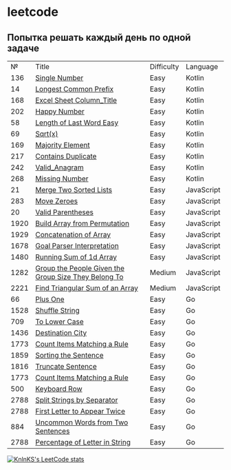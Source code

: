 # leetcode

<h2>Попытка решать каждый день по одной задаче</h2>

<table>
  <tr>
    <td>№</td>
    <td>Title</td>
    <td>Difficulty</td>
    <td>Language</td>
  </tr>
  <tr>
   <td>136</td>
  <td><a href="https://github.com/MariaPtrv/leetcode_Kotlin/blob/main/136_Single_Number.kt" rel="nofollow">Single Number</a></td>
  <td>Easy</td>
  <td>Kotlin</td>
  </tr>
  <tr>
   <td>14</td>
  <td><a href="https://github.com/MariaPtrv/leetcode_Kotlin/blob/main/14_Longest_Common_Prefix.kt" rel="nofollow">Longest Common Prefix</a></td>
  <td>Easy</td>
  <td>Kotlin</td>
  </tr>
    <tr>
   <td>168</td>
  <td><a href="https://github.com/MariaPtrv/leetcode_Kotlin/blob/main/168_Excel_Sheet_Column_Title_Easy.kt" rel="nofollow">Excel Sheet Column_Title</a></td>
  <td>Easy</td>
  <td>Kotlin</td>
  </tr>
    <tr>
   <td>202</td>
  <td><a href="https://github.com/MariaPtrv/leetcode_Kotlin/blob/main/202_Happy_Number.kt" rel="nofollow">Happy Number</a></td>
  <td>Easy</td>
  <td>Kotlin</td>
  </tr>
    <tr>
   <td>58</td>
  <td><a href="https://github.com/MariaPtrv/leetcode_Kotlin/blob/main/58_Length_of_Last_Word_Easy.kt" rel="nofollow">Length of Last Word Easy</a></td>
  <td>Easy</td>
  <td>Kotlin</td>
  </tr>
    <tr>
   <td>69</td>
  <td><a href="https://github.com/MariaPtrv/leetcode_Kotlin/blob/main/69_Sqrt(x).kt" rel="nofollow">Sqrt(x)</a></td>
  <td>Easy</td>
  <td>Kotlin</td>
  </tr>
   <tr>
   <td>169</td>
  <td><a href="https://github.com/MariaPtrv/leetcode_Kotlin/blob/main/169_Majority_Element.kt" rel="nofollow">Majority Element</a></td>
  <td>Easy</td>
  <td>Kotlin</td>
  </tr>
   <tr>
   <td>217</td>
  <td><a href="https://github.com/MariaPtrv/leetcode_Kotlin/blob/main/217_Contains_Duplicate.kt" rel="nofollow">Contains Duplicate</a></td>
  <td>Easy</td>
  <td>Kotlin</td>
  </tr>
   <tr>
   <td>242</td>
  <td><a href="https://github.com/MariaPtrv/leetcode_Kotlin/blob/main/242_Valid_Anagram.kt" rel="nofollow">Valid_Anagram</a></td>
  <td>Easy</td>
  <td>Kotlin</td>
  </tr>
   <tr>
   <td>268</td>
  <td><a href="https://github.com/MariaPtrv/leetcode_Kotlin/blob/main/268_Missing_Number.kt" rel="nofollow">Missing Number</a></td>
  <td>Easy</td>
  <td>Kotlin</td>
  </tr>
   <tr>
   <td>21</td>
  <td><a href="https://github.com/MariaPtrv/Leetcode_/blob/main/21_Merge_Two_Sorted_Lists.js" rel="nofollow">Merge Two Sorted Lists</a>     </td>
  <td>Easy</td>
  <td>JavaScript</td>
  </tr>
  <tr>
  <td>283</td>
  <td><a href="https://github.com/MariaPtrv/Leetcode_/blob/main/283_Move_Zeroes.js" rel="nofollow">Move Zeroes</a></td>
  <td>Easy</td>
  <td>JavaScript</td>
  </tr>
  <tr>
  <td>20</td>
  <td><a href="https://github.com/MariaPtrv/Leetcode_/blob/main/20_Valid_Parentheses.js" rel="nofollow">Valid Parentheses</a></td>
  <td>Easy</td>
  <td>JavaScript</td>
  </tr>
  <tr>
  <td>1920</td>
  <td><a href="https://github.com/MariaPtrv/Leetcode_/blob/main/1920_Build_Array_from_Permutation.js" rel="nofollow">Build Array from Permutation</a></td>
  <td>Easy</td>
  <td>JavaScript</td>
  </tr>
   <tr>
  <td>1929</td>
  <td><a href="https://github.com/MariaPtrv/Leetcode_/blob/main/1929_Concatenation_of_Array.js" rel="nofollow">Concatenation of Array</a></td>
  <td>Easy</td>
  <td>JavaScript</td>
  </tr>
  <tr>
  <td>1678</td>
  <td><a href="https://github.com/MariaPtrv/Leetcode_/blob/main/1678_Goal_Parser_Interpretation.js" rel="nofollow">Goal Parser Interpretation</a></td>
  <td>Easy</td>
  <td>JavaScript</td>
  </tr>
  <tr>
  <td>1480</td>
  <td><a href="https://github.com/MariaPtrv/Leetcode_/blob/main/1480_Running_Sum_of_1d_Array.js" rel="nofollow">Running Sum of 1d Array</a></td>
  <td>Easy</td>
  <td>JavaScript</td>
  </tr>
  <tr>
  <td>1282</td>
  <td><a href="https://github.com/MariaPtrv/Leetcode_/blob/main/1282_Group_the_People_Given_the_Group_Size_They_Belong_To.js" rel="nofollow">Group the People Given the Group Size They Belong To</a></td>
  <td>Medium</td>
  <td>JavaScript</td>
  </tr>
  <tr>
  <td>2221</td>
  <td><a href="https://github.com/MariaPtrv/Leetcode_/commit/8a92cddd19478bca23d90f024da933427c53cf15" rel="nofollow">Find Triangular Sum of an Array</a></td>
  <td>Medium</td>
  <td>JavaScript</td>
  </tr>
    <tr>
  <td>66</td>
  <td><a href="https://github.com/MariaPtrv/Leetcode_/commit/8a92cddd19478bca23d90f024da933427c53cf15" rel="nofollow">Plus One
</a></td>
  <td>Easy</td>
  <td>Go</td>
  </tr>
      <tr>
  <td>1528</td>
  <td><a href="https://github.com/MariaPtrv/Leetcode_/commit/b71580c7b28821228d3ad5b4cf6ab52c038b66b0" rel="nofollow">Shuffle String
</a></td>
  <td>Easy</td>
  <td>Go</td>
  </tr>
        <tr>
  <td>709</td>
  <td><a href="https://github.com/MariaPtrv/Leetcode_/commit/4926a801b380f586c872568392ee065c6ebea331" rel="nofollow">To Lower Case
</a></td>
  <td>Easy</td>
  <td>Go</td>
  </tr>
        <tr>
  <td>1436</td>
  <td><a href="https://github.com/MariaPtrv/Leetcode_/commit/b71580c7b28821228d3ad5b4cf6ab52c038b66b0" rel="nofollow">Destination City
</a></td>
  <td>Easy</td>
  <td>Go</td>
  </tr>
          <tr>
  <td>1773</td>
  <td><a href="https://github.com/MariaPtrv/Leetcode_/commit/b71580c7b28821228d3ad5b4cf6ab52c038b66b0" rel="nofollow">Count Items Matching a Rule
</a></td>
  <td>Easy</td>
  <td>Go</td>
  </tr>
          <tr>
  <td>1859</td>
  <td><a href="https://github.com/MariaPtrv/Leetcode_/commit/b71580c7b28821228d3ad5b4cf6ab52c038b66b0" rel="nofollow">Sorting the Sentence
</a></td>
  <td>Easy</td>
  <td>Go</td>
  </tr>
            <tr>
  <td>1816</td>
  <td><a href="https://github.com/MariaPtrv/Leetcode_/blob/main/1816_Truncate_Sentence.go" rel="nofollow">Truncate Sentence
</a></td>
  <td>Easy</td>
  <td>Go</td>
  </tr>
            <tr>
  <td>1773</td>
  <td><a href="https://github.com/MariaPtrv/Leetcode_/blob/main/1859_Sorting_the_Sentence.go" rel="nofollow">Count Items Matching a Rule
</a></td>
  <td>Easy</td>
  <td>Go</td>
  </tr>
              <tr>
  <td>500</td>
  <td><a href="https://github.com/MariaPtrv/Leetcode_/commit/e79fcb8df1d56a785c71ba69cec7e66fd25f20ad" rel="nofollow">Keyboard Row
</a></td>
  <td>Easy</td>
  <td>Go</td>
  </tr>
                <tr>
  <td>2788</td>
  <td><a href="https://github.com/MariaPtrv/Leetcode_/commit/e79fcb8df1d56a785c71ba69cec7e66fd25f20ad" rel="nofollow">Split Strings by Separator
</a></td>
  <td>Easy</td>
  <td>Go</td>
  </tr>
                  <tr>
  <td>2788</td>
  <td><a href="https://github.com/MariaPtrv/Leetcode_/commit/e79fcb8df1d56a785c71ba69cec7e66fd25f20ad" rel="nofollow">First Letter to Appear Twice
</a></td>
  <td>Easy</td>
  <td>Go</td>
  </tr>
                    <tr>
  <td>884</td>
  <td><a href="https://github.com/MariaPtrv/Leetcode_/blob/main/884_Uncommon_Words_from_Two_Sentences.go" rel="nofollow">Uncommon Words from Two Sentences
</a></td>
  <td>Easy</td>
  <td>Go</td>
  </tr>
                    <tr>
  <td>2788</td>
  <td><a href="https://github.com/MariaPtrv/Leetcode_/blob/main/2278_Percentage_of_Letter_in_String.go" rel="nofollow">Percentage of Letter in String
</a></td>
  <td>Easy</td>
  <td>Go</td>
  </tr>
</table>


[![KnlnKS's LeetCode stats](https://leetcode-stats-six.vercel.app/api?username=MariaPtrv&theme=dark)](https://github.com/KnlnKS/leetcode-stats)
